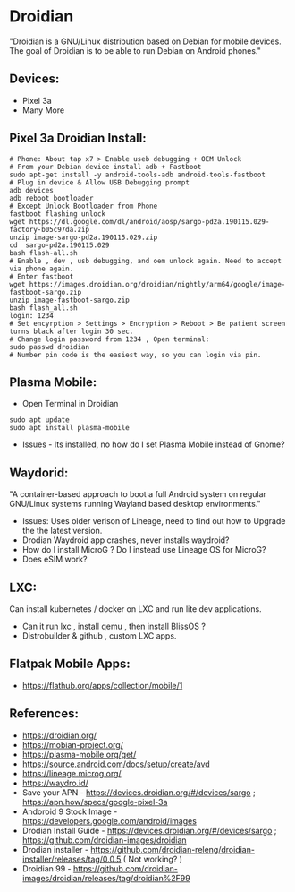 Droidian
========
"Droidian is a GNU/Linux distribution based on Debian for mobile devices. The goal of Droidian is to be able to run Debian on Android phones."

Devices:
--------
* Pixel 3a
* Many More

Pixel 3a Droidian Install:
--------------------------
```
# Phone: About tap x7 > Enable useb debugging + OEM Unlock
# From your Debian device install adb + Fastboot
sudo apt-get install -y android-tools-adb android-tools-fastboot
# Plug in device & Allow USB Debugging prompt
adb devices
adb reboot bootloader
# Except Unlock Bootloader from Phone
fastboot flashing unlock
wget https://dl.google.com/dl/android/aosp/sargo-pd2a.190115.029-factory-b05c97da.zip
unzip image-sargo-pd2a.190115.029.zip
cd  sargo-pd2a.190115.029
bash flash-all.sh
# Enable , dev , usb debugging, and oem unlock again. Need to accept via phone again.
# Enter fastboot
wget https://images.droidian.org/droidian/nightly/arm64/google/image-fastboot-sargo.zip
unzip image-fastboot-sargo.zip
bash flash_all.sh
login: 1234
# Set encyrption > Settings > Encryption > Reboot > Be patient screen turns black after login 30 sec.
# Change login password from 1234 , Open terminal:
sudo passwd droidian 
# Number pin code is the easiest way, so you can login via pin.
```

Plasma Mobile:
--------------
* Open Terminal in Droidian
```
sudo apt update 
sudo apt install plasma-mobile
```
* Issues - Its installed, no how do I set Plasma Mobile instead of Gnome?

Waydorid:
---------
"A container-based approach to boot a full Android system on regular GNU/Linux systems running Wayland based desktop environments." 

* Issues: Uses older verison of Lineage, need to find out how to Upgrade the the latest version. 
* Drodian Waydroid app crashes, never installs waydroid?
* How do I install MicroG ? Do I instead use Lineage OS for MicroG?
* Does eSIM work? 

LXC:
---
Can install kubernetes / docker on LXC and run lite dev applications.
* Can it run lxc , install qemu , then install BlissOS ? 
* Distrobuilder & github , custom LXC apps. 

Flatpak Mobile Apps:
-------------------
* https://flathub.org/apps/collection/mobile/1

References:
-----------
* https://droidian.org/
* https://mobian-project.org/
* https://plasma-mobile.org/get/
* https://source.android.com/docs/setup/create/avd
* https://lineage.microg.org/
* https://waydro.id/
* Save your APN - https://devices.droidian.org/#/devices/sargo ; https://apn.how/specs/google-pixel-3a
* Andoroid 9 Stock Image - https://developers.google.com/android/images
* Drodian Install Guide - https://devices.droidian.org/#/devices/sargo ; https://github.com/droidian-images/droidian 
* Drodian installer - https://github.com/droidian-releng/droidian-installer/releases/tag/0.0.5 ( Not working? )
* Droidian 99 - https://github.com/droidian-images/droidian/releases/tag/droidian%2F99